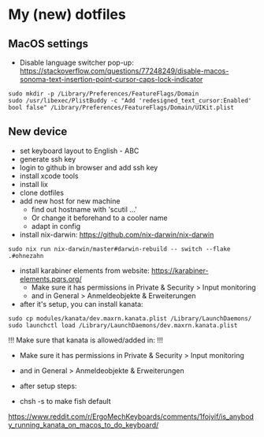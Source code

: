 # My (new) dotfiles


## MacOS settings

- Disable language switcher pop-up: https://stackoverflow.com/questions/77248249/disable-macos-sonoma-text-insertion-point-cursor-caps-lock-indicator
```shell
sudo mkdir -p /Library/Preferences/FeatureFlags/Domain
sudo /usr/libexec/PlistBuddy -c "Add 'redesigned_text_cursor:Enabled' bool false" /Library/Preferences/FeatureFlags/Domain/UIKit.plist
```

## New device

- set keyboard layout to English - ABC
- generate ssh key
- login to github in browser and add ssh key
- install xcode tools
- install lix
- clone dotfiles
- add new host for new machine
    - find out hostname with 'scutil ...'
    - Or change it beforehand to a cooler name
    - adapt in config
- install nix-darwin: https://github.com/nix-darwin/nix-darwin

```shell
sudo nix run nix-darwin/master#darwin-rebuild -- switch --flake .#ohnezahn
```

- install karabiner elements from website: https://karabiner-elements.pqrs.org/
    - Make sure it has permissions in Private & Security > Input monitoring
    - and in General > Anmeldeobjekte & Erweiterungen
- after it's setup, you can install kanata:

```shell
sudo cp modules/kanata/dev.maxrn.kanata.plist /Library/LaunchDaemons/
sudo launchctl load /Library/LaunchDaemons/dev.maxrn.kanata.plist
```
!!! Make sure that kanata is allowed/added in: !!!
- Make sure it has permissions in Private & Security > Input monitoring
- and in General > Anmeldeobjekte & Erweiterungen



- after setup steps:
- chsh -s to make fish default

https://www.reddit.com/r/ErgoMechKeyboards/comments/1fojvif/is_anybody_running_kanata_on_macos_to_do_keyboard/
